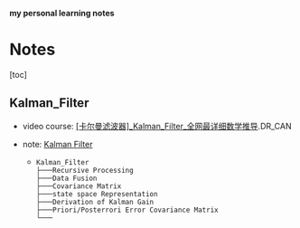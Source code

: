 **my personal learning notes**

# Notes

[toc]

## Kalman_Filter

* video course: [[卡尔曼滤波器]\_Kalman\_Filter\_全网最详细数学推导](https://space.bilibili.com/230105574/channel/collectiondetail?sid=6939).DR_CAN

* note: [Kalman Filter](./Kalman_Filter.md)
   *  ```
   	  Kalman_Filter
      ├───Recursive Processing
      ├───Data Fusion
      ├───Covariance Matrix
      ├───state space Representation
      ├───Derivation of Kalman Gain
      ├───Priori/Posterrori Error Covariance Matrix
      └───
      ```

